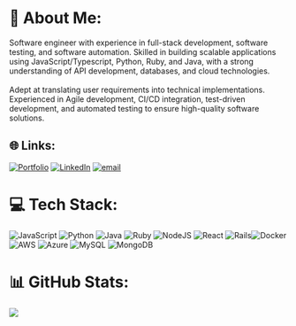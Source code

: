 # 💫 About Me:
Software engineer with experience in full-stack development, software testing, and software automation. Skilled in building scalable applications using JavaScript/Typescript, Python, Ruby, and Java, with a strong understanding of API development, databases, and cloud technologies.<br> <br>Adept at translating user requirements into technical implementations. Experienced in Agile development, CI/CD integration, test-driven development, and automated testing to ensure high-quality software solutions.


## 🌐 Links:
[![Portfolio](https://img.shields.io/badge/Portfolio-blue)](https://leokamino.com) [![LinkedIn](https://img.shields.io/badge/LinkedIn-%230077B5.svg?logo=linkedin&logoColor=white)](https://linkedin.com/in/leokamino) [![email](https://img.shields.io/badge/Email-D14836?logo=gmail&logoColor=white)](mailto:leo.kamino@gmail.com) 


# 💻 Tech Stack:
![JavaScript](https://img.shields.io/badge/javascript-%23323330.svg?style=for-the-badge&logo=javascript&logoColor=%23F7DF1E) ![Python](https://img.shields.io/badge/python-3670A0?style=for-the-badge&logo=python&logoColor=ffdd54) ![Java](https://img.shields.io/badge/java-%23ED8B00.svg?style=for-the-badge&logo=openjdk&logoColor=white) ![Ruby](https://img.shields.io/badge/ruby-%23CC342D.svg?style=for-the-badge&logo=ruby&logoColor=white) ![NodeJS](https://img.shields.io/badge/node.js-6DA55F?style=for-the-badge&logo=node.js&logoColor=white)  ![React](https://img.shields.io/badge/react-%2320232a.svg?style=for-the-badge&logo=react&logoColor=%2361DAFB) ![Rails](https://img.shields.io/badge/rails-%23CC0000.svg?style=for-the-badge&logo=ruby-on-rails&logoColor=white)![Docker](https://img.shields.io/badge/docker-%230db7ed.svg?style=for-the-badge&logo=docker&logoColor=white) ![AWS](https://img.shields.io/badge/AWS-%23FF9900.svg?style=for-the-badge&logo=amazon-aws&logoColor=white) ![Azure](https://img.shields.io/badge/azure-%230072C6.svg?style=for-the-badge&logo=microsoftazure&logoColor=white) ![MySQL](https://img.shields.io/badge/mysql-4479A1.svg?style=for-the-badge&logo=mysql&logoColor=white) ![MongoDB](https://img.shields.io/badge/MongoDB-%234ea94b.svg?style=for-the-badge&logo=mongodb&logoColor=white)
# 📊 GitHub Stats:
<!-- ![](https://github-readme-stats.vercel.app/api?username=LeonardoKamino&theme=dark&hide_border=false&include_all_commits=false&count_private=false)<br/>
![](https://nirzak-streak-stats.vercel.app/?user=LeonardoKamino&theme=dark&hide_border=false)<br/> -->
![](https://github-readme-stats.vercel.app/api/top-langs/?username=LeonardoKamino&theme=dark&hide_border=false&include_all_commits=false&count_private=false&layout=compact)
